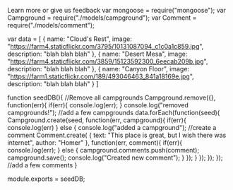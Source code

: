Learn more or give us feedback
var mongoose = require("mongoose");
var Campground = require("./models/campground");
var Comment   = require("./models/comment");

var data = [
    {
        name: "Cloud's Rest", 
        image: "https://farm4.staticflickr.com/3795/10131087094_c1c0a1c859.jpg",
        description: "blah blah blah"
    },
    {
        name: "Desert Mesa", 
        image: "https://farm4.staticflickr.com/3859/15123592300_6eecab209b.jpg",
        description: "blah blah blah"
    },
    {
        name: "Canyon Floor", 
        image: "https://farm1.staticflickr.com/189/493046463_841a18169e.jpg",
        description: "blah blah blah"
    }
]

function seedDB(){
   //Remove all campgrounds
   Campground.remove({}, function(err){
        if(err){
            console.log(err);
        }
        console.log("removed campgrounds!");
         //add a few campgrounds
        data.forEach(function(seed){
            Campground.create(seed, function(err, campground){
                if(err){
                    console.log(err)
                } else {
                    console.log("added a campground");
                    //create a comment
                    Comment.create(
                        {
                            text: "This place is great, but I wish there was internet",
                            author: "Homer"
                        }, function(err, comment){
                            if(err){
                                console.log(err);
                            } else {
                                campground.comments.push(comment);
                                campground.save();
                                console.log("Created new comment");
                            }
                        });
                }
            });
        });
    }); 
    //add a few comments
}

module.exports = seedDB;